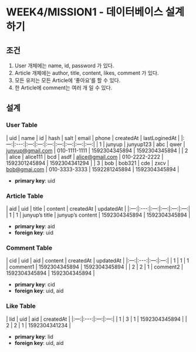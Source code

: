 # WEEK4/MISSION1 - 데이터베이스 설계하기

## 조건
1. User 개체에는 name, id, password 가 있다.
2. Article 개체에는 author, title, content, likes, comment 가 있다.
3. 모든 유저는 모든 Article에 ‘좋아요’를 할 수 있다.
4. 한 Article에 comment는 여러 개 일 수 있다.


## 설계
### User Table
| uid | name | id | hash | salt | email | phone | createdAt | lastLoginedAt |
|:—:|:---:|:—:|:—:|:—:|:—:|:—:|:—:|:—:|
| 1 | junyup | junyup123 | abc | qwer | junyup@gmail.com | 010-1111-1111 | 1592304345894 | 1592304345894 |
| 2 | alice | alice111 | bcd | asdf | alice@gmail.com | 010-2222-2222 | 1592301245894 | 1592304341294 |
| 3 | bob | bob321 | cde | zxcv | bob@gmai.com | 010-3333-3333 | 1592281245894 | 1592304345894 |

* **primary key**: uid


### Article Table
| aid | uid | title | content | createdAt | updatedAt |
|:—:|:---:|:—:|:—:|:—:|:—:|
| 1 | 1 | junyup’s title | junyup’s content | 1592304345894 | 1592304345894 |

* **primary key**: aid
* **foreign key**: uid


### Comment Table
| cid | uid | aid | content | createdAt | updatedAt |
|:—:|:---:|:—:|:—:|
| 1 | 1 | 1 | comment1 | 1592304345894 | 1592304345894 |
| 2 | 2 | 1 | comment2 | 1592304345894 | 1592304345894 |

* **primary key**: cid
* **foreign key**: uid, aid


### Like Table
| lid | uid | aid | createdAt |
|:—:|:---:|:—:|:—:|
| 1 | 3 | 1 | 1592304345894 |
| 2 | 2 | 1 | 1592304341234 |

* **primary key**: lid
* **foreign key**: uid, aid

